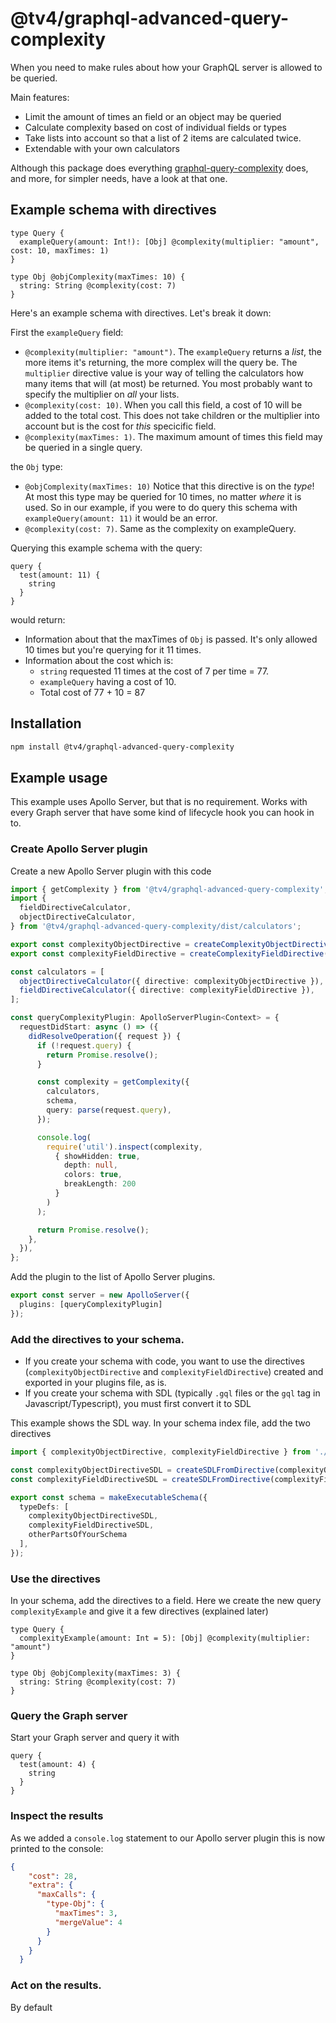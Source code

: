 # @tv4/graphql-advanced-query-complexity

When you need to make rules about how your GraphQL server is allowed to be queried.

Main features:

* Limit the amount of times an field or an object may be queried
* Calculate complexity based on cost of individual fields or types
* Take lists into account so that a list of 2 items are calculated twice.
* Extendable with your own calculators

Although this package does everything [graphql-query-complexity](https://www.npmjs.com/package/graphql-query-complexity) does, and more, for simpler needs, have a look at that one.

## Example schema with directives

```gql
type Query {
  exampleQuery(amount: Int!): [Obj] @complexity(multiplier: "amount", cost: 10, maxTimes: 1)
}

type Obj @objComplexity(maxTimes: 10) {
  string: String @complexity(cost: 7)
}
```

Here's an example schema with directives. Let's break it down:

First the `exampleQuery` field:

* `@complexity(multiplier: "amount")`. The `exampleQuery` returns a _list_, the more items it's returning, the more complex will the query be. The `multiplier` directive value is your way of telling the calculators how many items that will (at most) be returned. You most probably want to specify the multiplier on *all* your lists.
* `@complexity(cost: 10)`. When you call this field, a cost of 10 will be added to the total cost. This does not take children or the multiplier into account but is the cost for *this* specicific field.
* `@complexity(maxTimes: 1)`. The maximum amount of times this field may be queried in a single query.

the `Obj` type:

* `@objComplexity(maxTimes: 10)` Notice that this directive is on the *type*! At most this type may be queried for 10 times, no matter *where* it is used. So in our example, if you were to do query this schema with `exampleQuery(amount: 11)` it would be an error.
* `@complexity(cost: 7)`. Same as the complexity on exampleQuery.


Querying this example schema with the query:

```gql
query {
  test(amount: 11) {
    string
  }
}
```

would return:

* Information about that the maxTimes of `Obj` is passed. It's only allowed 10 times but you're querying for it 11 times.
* Information about the cost which is:
  * `string` requested 11 times at the cost of 7 per time = 77.
  * `exampleQuery` having a cost of 10.
  * Total cost of 77 + 10 = 87


## Installation

```bash
npm install @tv4/graphql-advanced-query-complexity
```

## Example usage

This example uses Apollo Server, but that is no requirement. Works with every Graph server that have some kind of lifecycle hook you can hook in to.

### Create Apollo Server plugin
Create a new Apollo Server plugin with this code

```ts
import { getComplexity } from '@tv4/graphql-advanced-query-complexity';
import {
  fieldDirectiveCalculator,
  objectDirectiveCalculator,
} from '@tv4/graphql-advanced-query-complexity/dist/calculators';

export const complexityObjectDirective = createComplexityObjectDirective();
export const complexityFieldDirective = createComplexityFieldDirective();

const calculators = [
  objectDirectiveCalculator({ directive: complexityObjectDirective }),
  fieldDirectiveCalculator({ directive: complexityFieldDirective }),
];

const queryComplexityPlugin: ApolloServerPlugin<Context> = {
  requestDidStart: async () => ({
    didResolveOperation({ request }) {
      if (!request.query) {
        return Promise.resolve();
      }

      const complexity = getComplexity({
        calculators,
        schema,
        query: parse(request.query),
      });

      console.log(
        require('util').inspect(complexity, 
          { showHidden: true, 
            depth: null, 
            colors: true, 
            breakLength: 200 
          }
        )
      );

      return Promise.resolve();
    },
  }),
};

```

Add the plugin to the list of Apollo Server plugins.


```ts
export const server = new ApolloServer({
  plugins: [queryComplexityPlugin]
});
```


### Add the directives to your schema. 

* If you create your schema with code, you want to use the directives (`complexityObjectDirective` and `complexityFieldDirective`) created and exported in your plugins file, as is.
* If you create your schema with SDL (typically `.gql` files or the `gql` tag in Javascript/Typescript), you must first convert it to SDL

This example shows the SDL way. In your schema index file, add the two directives


```ts
import { complexityObjectDirective, complexityFieldDirective } from './your/plugin/file.ts'

const complexityObjectDirectiveSDL = createSDLFromDirective(complexityObjectDirective);
const complexityFieldDirectiveSDL = createSDLFromDirective(complexityFieldDirective);

export const schema = makeExecutableSchema({
  typeDefs: [
    complexityObjectDirectiveSDL,
    complexityFieldDirectiveSDL,
    otherPartsOfYourSchema
  ],
});
```

### Use the directives

In your schema, add the directives to a field. Here we create the new query `complexityExample` and give it a few directives (explained later)

```gql
type Query {
  complexityExample(amount: Int = 5): [Obj] @complexity(multiplier: "amount")
}

type Obj @objComplexity(maxTimes: 3) {
  string: String @complexity(cost: 7)
}
```

### Query the Graph server

Start your Graph server and query it with

```gql
query {
  test(amount: 4) {
    string
  }
}
```

### Inspect the results

As we added a `console.log` statement to our Apollo server plugin this is now printed to the console:

```json
{
    "cost": 28,
    "extra": {
      "maxCalls": {
        "type-Obj": {
          "maxTimes": 3,
          "mergeValue": 4
        }
      }
    }
  }

```

### Act on the results.

By default